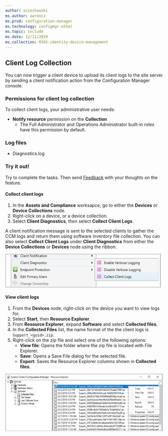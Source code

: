 ```yaml
---
author: aczechowski
ms.author: aaroncz
ms.prod: configuration-manager
ms.technology: configmgr-other
ms.topic: include
ms.date: 12/11/2019
ms.collection: M365-identity-device-management
---
```


## Client Log Collection
<!--4226618-->
You can now trigger a client device to upload its client logs to the site server by sending a client notification action from the Configuration Manager console.

### Permissions for client log collection

To collect client logs, your administrative user needs:

- **Notify resource** permission on the **Collection**
  - The Full Administrator and Operations Administrator built-in roles have this permission by default. 


### Log files

- Diagnostics.log


### Try it out!

Try to complete the tasks. Then send [Feedback](/sccm/core/understand/find-help#product-feedback) with your thoughts on the feature.

#### Collect client logs

1. In the **Assets and Compliance** worksapce, go to either the **Devices** or **Device Collections** node. 
1. Right-click on a device, or a device collection.
1. Select **Client Diagnostics**, then select **Collect Client Logs**.

A client notification message is sent to the selected clients to gather the CCM logs and return them using software inventory file collection. You can also select **Collect Client Logs**  under **Client Diagnostics** from either the **Device Collections** or **Devices** node using the ribbon.

![Collect client logs from the console](../../media/4226618-collect-client-logs.png)

#### View client logs

1. From the **Devices** node, right-click on the device you want to view logs for.
1. Select **Start**, then **Resource Explorer**. 
1. From **Resource Explorer**, expand **Software** and select **Collected files**. 
1. In the **Collected Files** list, the name format of the the client logs is `Support_<guid>.zip`.
1. Right-click on the zip file and select one of the following options:
    - **View file**: Opens the folder where the zip file is located with File Explorer.
    - **Save**: Opens a Save File dialog for the selected file.
    - **Export**: Saves the Resource Explorer columns shown in **Collected files**.

![Review and save client logs from Resource Explorer](../../media/4226618-view-collected-client-logs.png)
